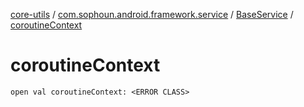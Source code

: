 [core-utils](../../index.md) / [com.sophoun.android.framework.service](../index.md) / [BaseService](index.md) / [coroutineContext](./coroutine-context.md)

# coroutineContext

`open val coroutineContext: <ERROR CLASS>`